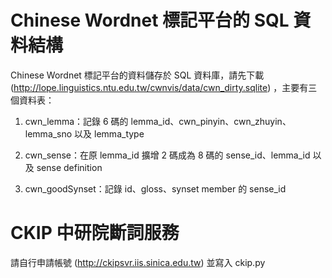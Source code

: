 Chinese Wordnet 標記平台的 SQL 資料結構
=======
Chinese Wordnet 標記平台的資料儲存於 SQL 資料庫，請先下載 (http://lope.linguistics.ntu.edu.tw/cwnvis/data/cwn_dirty.sqlite) ，主要有三個資料表：

1. cwn_lemma：記錄 6 碼的 lemma_id、cwn_pinyin、cwn_zhuyin、lemma_sno 以及 lemma_type

2. cwn_sense：在原 lemma_id 擴增 2 碼成為 8 碼的 sense_id、lemma_id 以及 sense definition

3. cwn_goodSynset：記錄 id、gloss、synset member 的 sense_id


CKIP 中研院斷詞服務
======
請自行申請帳號 (http://ckipsvr.iis.sinica.edu.tw) 並寫入 ckip.py
